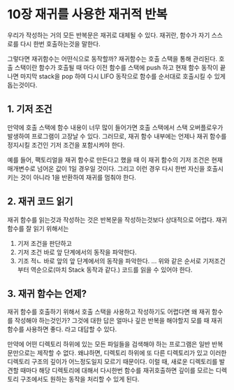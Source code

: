 # 10장 재귀를 사용한 재귀적 반복
우리가 작성하는 거의 모든 반복문은 재귀로 대체될 수 있다.
재귀란, 함수가 자기 스스로를 다시 한번 호출하는것을 말한다.

그렇다면 재귀함수는 어떤식으로 동작할까? 재귀함수는 호출 스택을 통해 관리된다.
호출 스택이란 함수가 호출될 때 마다 이전 함수를 스택에 push 하고 현재 함수 동작이 끝나면 마지막 stack을 pop 하여
다시 LIFO 동작으로 함수를 순서대로 호출시킬 수 있게 돕는것이다.

## 1. 기저 조건
만약에 호출 스택에 함수 내용이 너무 많이 들어가면 호출 스택에서 스택 오버플로우가 발생하여 프로그램이 고장날 수 있다.
그러므로, 재귀 함수 내부에는 언제나 재귀 함수를 정지시킬 조건인 기저 조건을 포함시켜야 한다.

예를 들어, 팩토리얼을 재귀 함수로 만든다고 했을 때 이 재귀 함수의 기저 조건은 현재 매개변수로 넘어온 값이 1일 경우일 것이다.
그리고 이런 경우 다시 한번 자신을 호출시키는 것이 아니라 1을 반환하여 재귀를 멈춰야 한다.

## 2. 재귀 코드 읽기
재귀 함수를 읽는것과 작성하는 것은 반복문을 작성하는것보다 상대적으로 어렵다.
재귀 함수를 잘 읽기 위해서는
1. 기저 조건을 판단하고
2. 기저 조건 바로 앞 단계에서의 동작을 파악한다.
3. 기조 적ㄴ 바로 앞의 앞 단계에서의 동작을 파악한다.
...
위와 같은 순서로 기저조건부터 역순으로(마치 Stack 동작과 같다.) 코드를 읽을 수 있어야 한다.

## 3. 재귀 함수는 언제?
재귀 함수를 호출하기 위해서 호출 스택을 사용하고 작성하기도 어렵다면 왜 재귀 함수를 작성해야 하는것인가?
그것에 대한 답은 얼마나 깊은 반복을 해야할지 모를 때 재귀 함수를 사용하면 좋다. 라고 대답할 수 있다.

만약에 어떤 디렉토리 하위에 있는 모든 파일들을 검색해야 하는 프로그램은 일반 반복문만으로는 제작할 수 없다.
왜냐하면, 디렉토리 하위에 또 다른 디렉토리가 있고 이러한 디렉토리 구조의 깊이가 어느정도일지 모르기 때문이다.
이럴 때, 새로운 디렉토리를 발견할 때마다 해당 디렉토리에 대해서 다시한번 함수를 재귀호출하면 깊이를 모르는 디렉토리 구조에서도
원하는 동작을 처리할 수 있게 된다.
